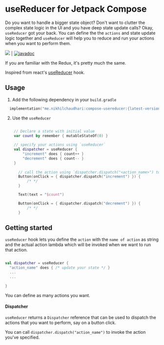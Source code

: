 # useReducer for Jetpack Compose

Do you want to handle a bigger state object? Don't want to clutter the complex state logic in the UI and you have deep state update calls? 
Okay, `useReducer` got your back. You can define the the `actions` and state update logic together and `useReducer` will help you to reduce and run your actions 
when you want to perform them. 

[![](https://img.shields.io/badge/mavencentral-v1.0.0--alpha1-yellowgreen?style=flat&logo=gradle)](https://github.com/CuriousNikhil/compose-hooks/useReducer) | 
[![javadoc](https://javadoc.io/badge2/me.nikhilchaudhari/compose-usereducer/javadoc.svg)](https://javadoc.io/doc/me.nikhilchaudhari/compose-usereducer) 

If you are familiar with the Redux, it's pretty much the same.

Inspired from react's [useReducer](https://reactjs.org/docs/hooks-reference.html#usereducer) hook.


## Usage

1. Add the following dependency in your `build.gradle`

```kotlin
  implementation("me.nikhilchaudhari:compose-usereducer:{latest-version}")
```

2. Use the `useReducer`

```kotlin

    // Declare a state with initial value
    var count by remember { mutableStateOf(0) }
    
    // specify your actions using `useReducer` 
    val dispatcher = useReducer {
        "increment" does { count++ }
        "decrement" does { count-- }
    }
    
      // call the action using `dispatcher.dispatch("<action_name>") to invoke the action
      Button(onClick = { dispatcher.dispatch("increment") }) {
          /* */
      }

      Text(text = "$count")

      Button(onClick = { dispatcher.dispatch("decrement") }) {
          /* */
      }

```    

## Getting started

`useReducer` hook lets you define the `action` with the `name of action` as string and the actual action lambda which will be invoked when we want to run that action.

```kotlin

val dispatcher = useReducer {
  "action_name" does { /* update your state */ }
  ...
  ...
  
}
```

You can define as many actions you want. 


#### Dispatcher

`useReducer` returns a `Dispatcher` reference that can be used to dispatch the actions that you want to perform, say on a button click.

You can call `dispatcher.dispatch("action_name")` to invoke the action you've specified.

